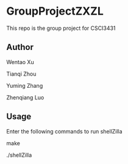 GroupProjectZXZL
================

This repo is the group project for CSCI3431



Author
--------------------------

Wentao Xu

Tianqi Zhou 

Yuming Zhang  

Zhenqiang Luo  


Usage
--------------------------

Enter the following commands to run shellZilla

make        


./shellZilla
